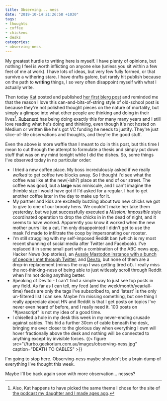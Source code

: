 ```yaml
---
title: Observing... ness
date: "2019-10-14 21:26:58 +1030"
tags:
- thoughts
- coffee
- chickens
- desks
categories:
- observing-ness
---
```


My greatest hurdle to writing here is myself. I have plenty of opinions, but nothing I feel is worth inflicting on anyone else (unless you sit within a few feet of me at work). I have lots of ideas, but very few fully formed, or that survive a withering stare. I have drafts galore, but rarely hit publish because on the path to **writing** things, I so very often disappoint myself with what I actually write.

Then today [Kat](https://aus.social/web/accounts/5228) posted and published [her first blerg post](https://skyhulk.net/2019/10/sky-hulk/) and reminded me that the reason I love this can-and-bits-of-string style of old-school post is because they're not polished thought pieces on the nature of mortality, but simply a glimpse into what other people are thinking and doing in their lives[^theme]. [Rubenerd](https://rubenerd.com/) has being doing exactly this for many many years and I still love reading what he's doing and thinking, even though it's not hosted on Medium or written like he's got VC funding he needs to justify. They're just slice-of-life observations and thoughts, and they're the good stuff.

Even the above is more waffle than I meant to do in this post, but this time I mean to cut through the attempt to formulate a thesis and simply put down stuff that was on my mind tonight while I did the dishes. So, some things I've observed today in no particular order:

* I tried a new coffee place. My boss incredulously asked if we really _walked_ to get coffee two blocks away. So I thought I'd see what the coffee was like at the new(-ish?) place at the end of our street. The coffee was good, but a **large** was miniscule, and I can't imagine the thimble size I would have got if I'd asked for a regular. I had to get another coffee later in the day to make up for it.
* My partner and kids are excitedly buzzing about two new chicks we got to give to one of our broody hens. We couldn't make her take them yesterday, but we just successfully executed a _Mission: Impossible_ style coordinated operation to drop the chicks in in the dead of night, and it seems to have worked. Apparently you know it worked when the new mother purrs like a cat. I'm only disappointed I didn't get to use the mask I'd made to infiltrate the coop by impersonating our rooster.
* I'm still struggling with my self-imposed Reddit ban (which is my most recent shunning of social media after Twitter and Facebook). I've replaced it in some small part with a combination of the ABC news app, Hacker News (top stories), an [Aussie Mastodon instance with a bunch of people I met through Twitter](https://aus.social/), and [Dev.to](https://dev.to/), but none of them are a drop-in replacement (minus the crap I was getting tired of). I really miss the not-thinking-ness of being able to just witlessly scroll through Reddit when I'm not doing anything better. 
* Speaking of Dev.to - I can't find a simple way to just see top posts in any field. As far as I can tell, my feed (and the week/month/year/all-time) feeds are only the tags I've subscribed to, and 'latest' is the only un-filtered list I can see. Maybe I'm missing something, but one thing I really appreciate about HN and Reddit is that I get posts on topics I've never even heard of before, and I really need it. 100 posts on "#javascript" is not my idea of a good time.
* I chiselled a hole in my desk this week in my never-ending crusade against cables. This hid a further 30cm of cable beneath the desk, bringing me ever closer to the glorious day when everything I own will hover fractionally above the desk and nothing will be connected to anything except by invisible forces.
    {{< figure src="//turbo.geekorium.com.au/images/observing-ness.jpg" caption="DEATH TO CABLES" >}}

I'm going to stop here. Observing-ness maybe shouldn't be a brain dump of everything I've thought this week.

Maybe I'll be back again soon with more observation... nesses?

[^theme]: Also, Kat happens to have picked the same theme I chose for the site of [the podcast my daughter and I made ages ago](http://ammydaddy.id.au/).